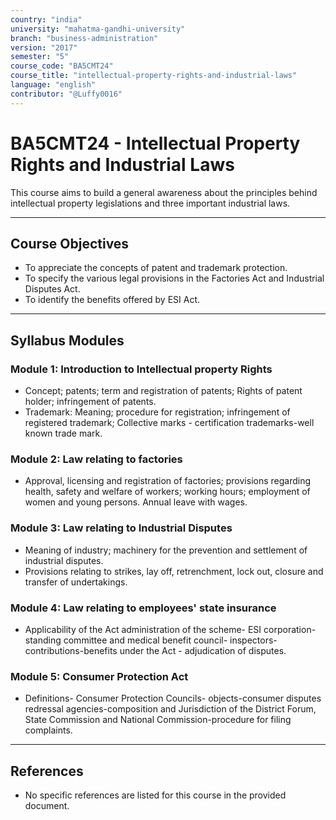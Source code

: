 ```yaml
---
country: "india"
university: "mahatma-gandhi-university"
branch: "business-administration"
version: "2017"
semester: "5"
course_code: "BA5CMT24"
course_title: "intellectual-property-rights-and-industrial-laws"
language: "english"
contributor: "@Luffy0016"
---
```

# BA5CMT24 - Intellectual Property Rights and Industrial Laws

This course aims to build a general awareness about the principles behind intellectual property legislations and three important industrial laws.

---
## Course Objectives

* To appreciate the concepts of patent and trademark protection.
* To specify the various legal provisions in the Factories Act and Industrial Disputes Act.
* To identify the benefits offered by ESI Act.

---
## Syllabus Modules

### Module 1: Introduction to Intellectual property Rights
* Concept; patents; term and registration of patents; Rights of patent holder; infringement of patents.
* Trademark: Meaning; procedure for registration; infringement of registered trademark; Collective marks - certification trademarks-well known trade mark.

### Module 2: Law relating to factories
* Approval, licensing and registration of factories; provisions regarding health, safety and welfare of workers; working hours; employment of women and young persons. Annual leave with wages.

### Module 3: Law relating to Industrial Disputes
* Meaning of industry; machinery for the prevention and settlement of industrial disputes.
* Provisions relating to strikes, lay off, retrenchment, lock out, closure and transfer of undertakings.

### Module 4: Law relating to employees' state insurance
* Applicability of the Act administration of the scheme- ESI corporation-standing committee and medical benefit council- inspectors- contributions-benefits under the Act - adjudication of disputes.

### Module 5: Consumer Protection Act
* Definitions- Consumer Protection Councils- objects-consumer disputes redressal agencies-composition and Jurisdiction of the District Forum, State Commission and National Commission-procedure for filing complaints.

---
## References
* No specific references are listed for this course in the provided document.